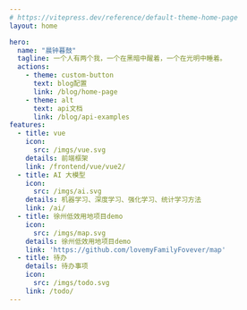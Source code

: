```yaml
---
# https://vitepress.dev/reference/default-theme-home-page
layout: home

hero:
  name: "晨钟暮鼓"
  tagline: 一个人有两个我，一个在黑暗中醒着，一个在光明中睡着。
  actions:
    - theme: custom-button
      text: blog配置
      link: /blog/home-page
    - theme: alt
      text: api文档
      link: /blog/api-examples
features:
  - title: vue
    icon:
      src: /imgs/vue.svg
    details: 前端框架
    link: /frontend/vue/vue2/
  - title: AI 大模型
    icon:
      src: /imgs/ai.svg
    details: 机器学习、深度学习、强化学习、统计学习方法
    link: /ai/
  - title: 徐州低效用地项目demo
    icon:
      src: /imgs/map.svg
    details: 徐州低效用地项目demo
    link: 'https://github.com/lovemyFamilyFovever/map'
  - title: 待办
    details: 待办事项
    icon:
      src: /imgs/todo.svg
    link: /todo/
---
```


